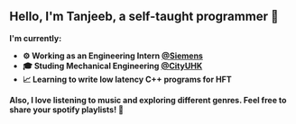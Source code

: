 ## Hello, I'm Tanjeeb, a self-taught programmer :wave:

<b>I'm currently:<b>
- :gear: Working as an Engineering Intern <a href="https://www.siemens-home.bsh-group.com.hk/en/" target="_blank">@Siemens</a>
- :mortar_board: Studing Mechanical Engineering <a href="https://www.cityu.edu.hk/" target="_blank">@CityUHK</a>
- :chart_with_upwards_trend: Learning to write low latency C++ programs for HFT


Also, I love listening to music and exploring different genres. Feel free to share your spotify playlists! :musical_note:

<!---
tanjeeb02/tanjeeb02 is a ✨ special ✨ repository because its `README.md` (this file) appears on your GitHub profile.
You can click the Preview link to take a look at your changes.
--->
